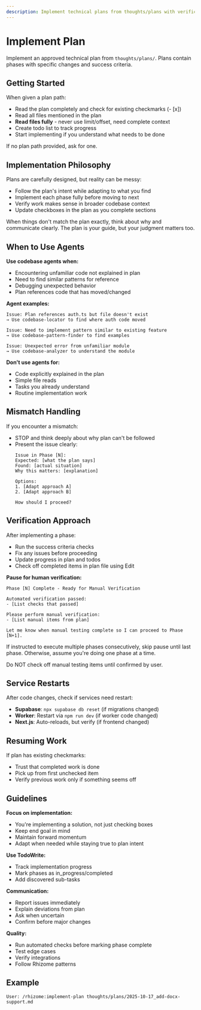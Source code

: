 ```yaml
---
description: Implement technical plans from thoughts/plans with verification
---
```


# Implement Plan

Implement an approved technical plan from `thoughts/plans/`. Plans contain phases with specific changes and success criteria.

## Getting Started

When given a plan path:
- Read the plan completely and check for existing checkmarks (- [x])
- Read all files mentioned in the plan
- **Read files fully** - never use limit/offset, need complete context
- Create todo list to track progress
- Start implementing if you understand what needs to be done

If no plan path provided, ask for one.

## Implementation Philosophy

Plans are carefully designed, but reality can be messy:
- Follow the plan's intent while adapting to what you find
- Implement each phase fully before moving to next
- Verify work makes sense in broader codebase context
- Update checkboxes in the plan as you complete sections

When things don't match the plan exactly, think about why and communicate clearly. The plan is your guide, but your judgment matters too.

## When to Use Agents

**Use codebase agents when:**
- Encountering unfamiliar code not explained in plan
- Need to find similar patterns for reference
- Debugging unexpected behavior
- Plan references code that has moved/changed

**Agent examples:**
```
Issue: Plan references auth.ts but file doesn't exist
→ Use codebase-locator to find where auth code moved

Issue: Need to implement pattern similar to existing feature
→ Use codebase-pattern-finder to find examples

Issue: Unexpected error from unfamiliar module
→ Use codebase-analyzer to understand the module
```

**Don't use agents for:**
- Code explicitly explained in the plan
- Simple file reads
- Tasks you already understand
- Routine implementation work

## Mismatch Handling

If you encounter a mismatch:
- STOP and think deeply about why plan can't be followed
- Present the issue clearly:
  ```
  Issue in Phase [N]:
  Expected: [what the plan says]
  Found: [actual situation]
  Why this matters: [explanation]

  Options:
  1. [Adapt approach A]
  2. [Adapt approach B]

  How should I proceed?
  ```

## Verification Approach

After implementing a phase:
- Run the success criteria checks
- Fix any issues before proceeding
- Update progress in plan and todos
- Check off completed items in plan file using Edit

**Pause for human verification:**
```
Phase [N] Complete - Ready for Manual Verification

Automated verification passed:
- [List checks that passed]

Please perform manual verification:
- [List manual items from plan]

Let me know when manual testing complete so I can proceed to Phase [N+1].
```

If instructed to execute multiple phases consecutively, skip pause until last phase. Otherwise, assume you're doing one phase at a time.

Do NOT check off manual testing items until confirmed by user.

## Service Restarts

After code changes, check if services need restart:
- **Supabase**: `npx supabase db reset` (if migrations changed)
- **Worker**: Restart via `npm run dev` (if worker code changed)
- **Next.js**: Auto-reloads, but verify (if frontend changed)

## Resuming Work

If plan has existing checkmarks:
- Trust that completed work is done
- Pick up from first unchecked item
- Verify previous work only if something seems off

## Guidelines

**Focus on implementation:**
- You're implementing a solution, not just checking boxes
- Keep end goal in mind
- Maintain forward momentum
- Adapt when needed while staying true to plan intent

**Use TodoWrite:**
- Track implementation progress
- Mark phases as in_progress/completed
- Add discovered sub-tasks

**Communication:**
- Report issues immediately
- Explain deviations from plan
- Ask when uncertain
- Confirm before major changes

**Quality:**
- Run automated checks before marking phase complete
- Test edge cases
- Verify integrations
- Follow Rhizome patterns

## Example

```
User: /rhizome:implement-plan thoughts/plans/2025-10-17_add-docx-support.md
```